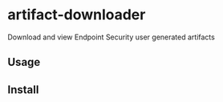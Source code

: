 # artifact-downloader
Download and view Endpoint Security user generated artifacts

## Usage



## Install

